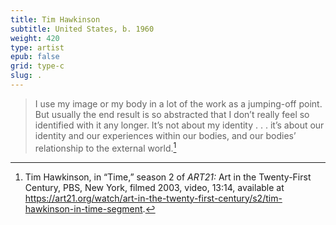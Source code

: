 ```yaml
---
title: Tim Hawkinson
subtitle: United States, b. 1960
weight: 420
type: artist
epub: false
grid: type-c
slug: .
---
```

> I use my image or my body in a lot of the work as a jumping-off point. But usually the end result is so abstracted that I don’t really feel so identified with it any longer. It’s not about my identity . . . it’s about our identity and our experiences within our bodies, and our bodies’ relationship to the external world.[^1]

[^1]: Tim Hawkinson, in “Time,” season 2 of *ART21:* Art in the Twenty-First Century, PBS, New York, filmed 2003, video, 13:14, available at https://art21.org/watch/art-in-the-twenty-first-century/s2/tim-hawkinson-in-time-segment.
